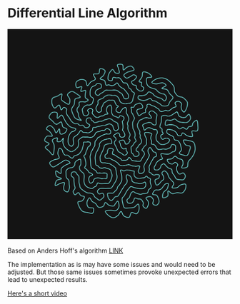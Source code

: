 # Differential Line Algorithm

![Screenshot](screenshot.png)

Based on Anders Hoff's algorithm [LINK](https://inconvergent.net/generative/differential-line/)

The implementation as is may have some issues and would need to be adjusted. But those same issues sometimes provoke unexpected errors that lead to unexpected results.

[Here's a short video](https://www.instagram.com/p/Bfs3c7wjaBM/)
